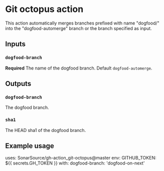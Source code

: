 # Git octopus action

This action automatically merges branches prefixed with name "dogfood/" into the "dogfood-automerge" branch or the branch specified as input.

## Inputs

### `dogfood-branch`

**Required** The name of the dogfood branch. Default `dogfood-automerge`.

## Outputs

### `dogfood-branch`

The dogfood branch.

### `sha1`

The HEAD sha1 of the dogfood branch.

## Example usage

uses: SonarSource/gh-action_git-octopus@master
env:
  GITHUB_TOKEN: ${{ secrets.GH_TOKEN }}
with:
  dogfood-branch: 'dogfood-on-next'
